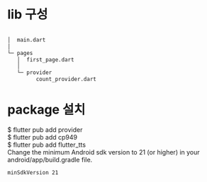 # lib 구성
```bash

│  main.dart
│  
└─ pages
   │  first_page.dart
   │  
   └─ provider
         count_provider.dart

```
# package 설치
 $ flutter pub add provider</br>
 $ flutter pub add cp949</br>
 $ flutter pub add flutter_tts</br>
 Change the minimum Android sdk version to 21 (or higher) in your android/app/build.gradle file.
 ```bash
 minSdkVersion 21
 ```

